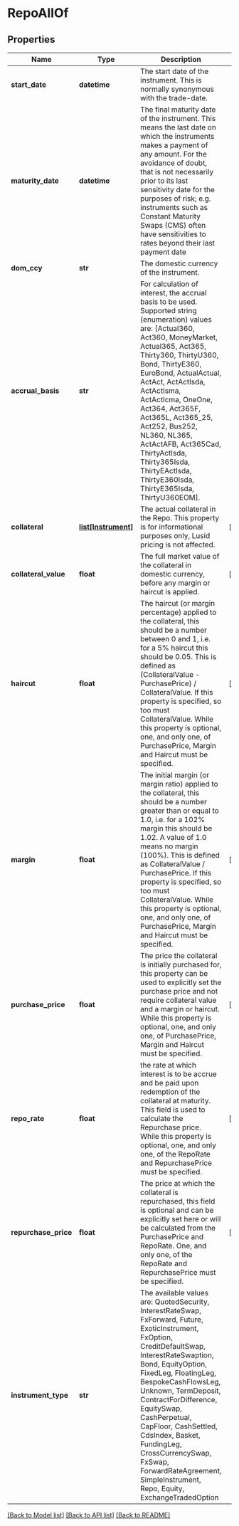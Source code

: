 # RepoAllOf


## Properties
Name | Type | Description | Notes
------------ | ------------- | ------------- | -------------
**start_date** | **datetime** | The start date of the instrument. This is normally synonymous with the trade-date. | 
**maturity_date** | **datetime** | The final maturity date of the instrument. This means the last date on which the instruments makes a payment of any amount.  For the avoidance of doubt, that is not necessarily prior to its last sensitivity date for the purposes of risk; e.g. instruments such as  Constant Maturity Swaps (CMS) often have sensitivities to rates beyond their last payment date | 
**dom_ccy** | **str** | The domestic currency of the instrument. | 
**accrual_basis** | **str** | For calculation of interest, the accrual basis to be used.  Supported string (enumeration) values are: [Actual360, Act360, MoneyMarket, Actual365, Act365, Thirty360, ThirtyU360, Bond, ThirtyE360, EuroBond, ActualActual, ActAct, ActActIsda, ActActIsma, ActActIcma, OneOne, Act364, Act365F, Act365L, Act365_25, Act252, Bus252, NL360, NL365, ActActAFB, Act365Cad, ThirtyActIsda, Thirty365Isda, ThirtyEActIsda, ThirtyE360Isda, ThirtyE365Isda, ThirtyU360EOM]. | 
**collateral** | [**list[Instrument]**](Instrument.md) | The actual collateral in the Repo.  This property is for informational purposes only, Lusid pricing is not affected. | [optional] 
**collateral_value** | **float** | The full market value of the collateral in domestic currency, before any margin or haircut is applied. | [optional] 
**haircut** | **float** | The haircut (or margin percentage) applied to the collateral, this should be a number between 0 and 1, i.e. for a 5% haircut this should be 0.05.  This is defined as (CollateralValue - PurchasePrice) / CollateralValue.  If this property is specified, so too must CollateralValue.  While this property is optional, one, and only one, of PurchasePrice, Margin and Haircut must be specified. | [optional] 
**margin** | **float** | The initial margin (or margin ratio) applied to the collateral, this should be a number greater than or equal to 1.0,  i.e. for a 102% margin this should be 1.02. A value of 1.0 means no margin (100%).  This is defined as CollateralValue / PurchasePrice.  If this property is specified, so too must CollateralValue.  While this property is optional, one, and only one, of PurchasePrice, Margin and Haircut must be specified. | [optional] 
**purchase_price** | **float** | The price the collateral is initially purchased for, this property can be used to explicitly set the purchase price and not require  collateral value and a margin or haircut.  While this property is optional, one, and only one, of PurchasePrice, Margin and Haircut must be specified. | [optional] 
**repo_rate** | **float** | the rate at which interest is to be accrue and be paid upon redemption of the collateral at maturity.  This field is used to calculate the Repurchase price.  While this property is optional, one, and only one, of the RepoRate and RepurchasePrice must be specified. | [optional] 
**repurchase_price** | **float** | The price at which the collateral is repurchased, this field is optional and can be explicitly set here or will be calculated  from the PurchasePrice and RepoRate.  One, and only one, of the RepoRate and RepurchasePrice must be specified. | [optional] 
**instrument_type** | **str** | The available values are: QuotedSecurity, InterestRateSwap, FxForward, Future, ExoticInstrument, FxOption, CreditDefaultSwap, InterestRateSwaption, Bond, EquityOption, FixedLeg, FloatingLeg, BespokeCashFlowsLeg, Unknown, TermDeposit, ContractForDifference, EquitySwap, CashPerpetual, CapFloor, CashSettled, CdsIndex, Basket, FundingLeg, CrossCurrencySwap, FxSwap, ForwardRateAgreement, SimpleInstrument, Repo, Equity, ExchangeTradedOption | 

[[Back to Model list]](../README.md#documentation-for-models) [[Back to API list]](../README.md#documentation-for-api-endpoints) [[Back to README]](../README.md)


